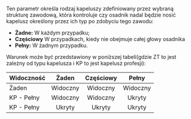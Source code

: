 Ten parametr określa rodzaj kapeluszy zdefiniowany przez wybraną strukturę zawodową, która kontroluje czy osadnik nadal będzie nosić kapelusz określony przez ich typ po zdobyciu tego zawodu:
* **Żadne:** W każdym przypadku;
* **Częściowy** W przypadkach, kiedy nie obejmuje całej głowy osadnika
* **Pełny:** W żadnym przypadku.

Warunek może być przedstawiony w poniższej tabeli(gdzie ZT to jest zależny od typu kapelusza i KP to jest kapelusz profesji):

| Widoczność |  Żaden   | Częściowy |  Pełny   |
| ---------- |:--------:|:---------:|:--------:|
| Żaden      | Widoczny | Widoczny  | Widoczny |
| KP - Pełny | Widoczny | Widoczny  |  Ukryty  |
| KP - Pełny |  Ukryty  |  Ukryty   |  Ukryty  |